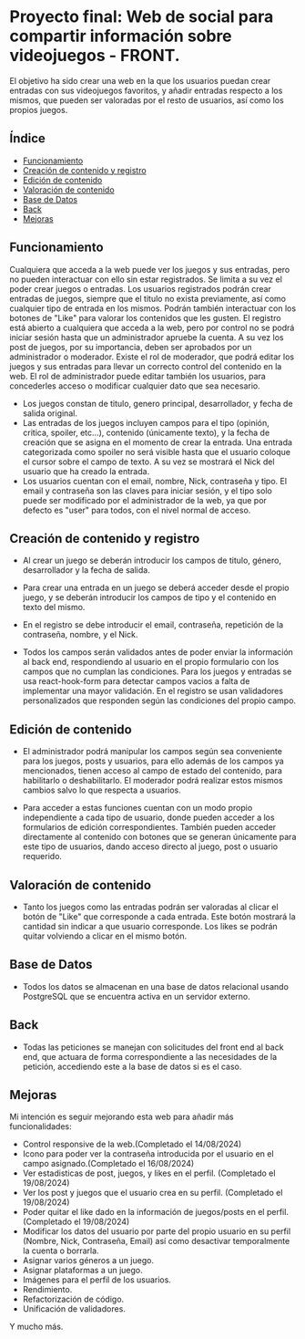 # Proyecto final: Web de social para compartir información sobre videojuegos - FRONT.

El objetivo ha sido crear una web en la que los usuarios puedan crear entradas con sus videojuegos favoritos, y añadir entradas respecto a los mismos, que pueden ser valoradas por el resto de usuarios, así como los propios juegos. 

## Índice

  - [Funcionamiento](#funcionamiento)
  - [Creación de contenido y registro](#creación_de_contenido_y_registro)
  - [Edición de contenido](#edición_de_contenido)
  - [Valoración de contenido](#valoración_de_contenido)
  - [Base de Datos](#base_de_datos)
  - [Back](#back)
  - [Mejoras](#mejoras)

## Funcionamiento

Cualquiera que acceda a la web puede ver los juegos y sus entradas, pero no pueden interactuar con ello sin estar registrados. Se limita a su vez el poder crear juegos o entradas.
Los usuarios registrados podrán crear entradas de juegos, siempre que el titulo no exista previamente, así como cualquier tipo de entrada en los mismos. Podrán también interactuar con los botones de "Like" para valorar los contenidos que les gusten.
El registro está abierto a cualquiera que acceda a la web, pero por control no se podrá iniciar sesión hasta que un administrador apruebe la cuenta. A su vez los post de juegos, por su importancia, deben ser aprobados por un administrador o moderador.
Existe el rol de moderador, que podrá editar los juegos y sus entradas para llevar un correcto control del contenido en la web.
El rol de administrador puede editar también los usuarios, para concederles acceso o modificar cualquier dato que sea necesario.

- Los juegos constan de titulo, genero principal, desarrollador, y fecha de salida original.
- Las entradas de los juegos incluyen campos para el tipo (opinión, critica, spoiler, etc...), contenido (únicamente texto), y la fecha de creación que se asigna en el momento de crear la entrada. Una entrada categorizada como spoiler no será visible hasta que el usuario coloque el cursor sobre el campo de texto. A su vez se mostrará el Nick del usuario que ha creado la entrada.
- Los usuarios cuentan con el email, nombre, Nick, contraseña y tipo. El email y contraseña son las claves para iniciar sesión, y el tipo solo puede ser modificado por el administrador de la web, ya que por defecto es "user" para todos, con el nivel normal de acceso.

## Creación de contenido y registro

- Al crear un juego se deberán introducir los campos de titulo, género, desarrollador y la fecha de salida. 
- Para crear una entrada en un juego se deberá acceder desde el propio juego, y se deberán introducir los campos de tipo y el contenido en texto del mismo. 
- En el registro se debe introducir el email, contraseña, repetición de la contraseña, nombre, y el Nick.

- Todos los campos serán validados antes de poder enviar la información al back end, respondiendo al usuario en el propio formulario con los campos que no cumplan las condiciones. Para los juegos y entradas se usa react-hook-form para detectar campos vacios a falta de implementar una mayor validación. En el registro se usan validadores personalizados que responden según las condiciones del propio campo.

## Edición de contenido

- El administrador podrá manipular los campos según sea conveniente para los juegos, posts y usuarios, para ello además de los campos ya mencionados, tienen acceso al campo de estado del contenido, para habilitarlo o deshabilitarlo. El moderador podrá realizar estos mismos cambios salvo lo que respecta a usuarios.

- Para acceder a estas funciones cuentan con un modo propio independiente a cada tipo de usuario, donde pueden acceder a los formularios de edición correspondientes. También pueden acceder directamente al contenido con botones que se generan únicamente para este tipo de usuarios, dando acceso directo al juego, post o usuario requerido.

## Valoración de contenido

- Tanto los juegos como las entradas podrán ser valoradas al clicar el botón de "Like" que corresponde a cada entrada. Este botón mostrará la cantidad sin indicar a que usuario corresponde. Los likes se podrán quitar volviendo a clicar en el mismo botón.

## Base de Datos

- Todos los datos se almacenan en una base de datos relacional usando PostgreSQL que se encuentra activa en un servidor externo.

## Back

- Todas las peticiones se manejan con solicitudes del front end al back end, que actuara de forma correspondiente a las necesidades de la petición, accediendo este a la base de datos si es el caso.

## Mejoras

Mi intención es seguir mejorando esta web para añadir más funcionalidades:
- Control responsive de la web.(Completado el 14/08/2024)
- Icono para poder ver la contraseña introducida por el usuario en el campo asignado.(Completado el 16/08/2024)
- Ver estadisticas de post, juegos, y likes en el perfil. (Completado el 19/08/2024)
- Ver los post y juegos que el usuario crea en su perfil. (Completado el 19/08/2024)
- Poder quitar el like dado en la información de juegos/posts en el perfil. (Completado el 19/08/2024)
- Modificar los datos del usuario por parte del propio usuario en su perfil (Nombre, Nick, Contraseña, Email) así como desactivar temporalmente la cuenta o borrarla.
- Asignar varios géneros a un juego.
- Asignar plataformas a un juego.
- Imágenes para el perfil de los usuarios.
- Rendimiento.
- Refactorización de código.
- Unificación de validadores.

Y mucho más.
